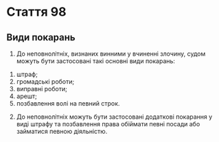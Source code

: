 Cтаття 98
====
Види покарань
----
1. До неповнолітніх, визнаних винними у вчиненні злочину, судом можуть бути застосовані такі основні види покарань:
1) штраф;
2) громадські роботи;
3) виправні роботи;
4) арешт;
5) позбавлення волі на певний строк.
2. До неповнолітніх можуть бути застосовані додаткові покарання у виді штрафу та позбавлення права обіймати певні посади або займатися певною діяльністю.
